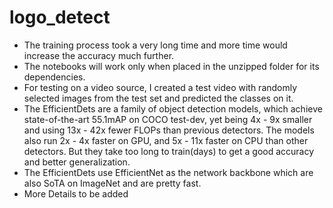 # logo_detect

* The training process took a very long time and more time would increase the accuracy much further.
* The notebooks will work only when placed in the unzipped folder for its dependencies. 
* For testing on a video source, I created a test video with randomly selected images from the test set and predicted the classes on it.
* The EfficientDets are a family of object detection models, which achieve state-of-the-art 55.1mAP on COCO test-dev, yet being 4x - 9x smaller and using 13x - 42x fewer FLOPs than previous detectors. The models also run 2x - 4x faster on GPU, and 5x - 11x faster on CPU than other detectors. But they take too long to train(days) to get a good accuracy and better generalization.
* The EfficientDets use EfficientNet as the network backbone which are also SoTA on ImageNet and are pretty fast.
* More Details to be added
